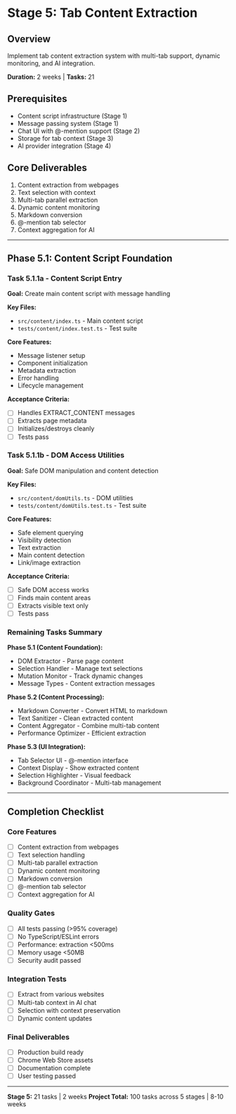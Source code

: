 # Stage 5: Tab Content Extraction

## Overview
Implement tab content extraction system with multi-tab support, dynamic monitoring, and AI integration.

**Duration:** 2 weeks | **Tasks:** 21

## Prerequisites
- Content script infrastructure (Stage 1)
- Message passing system (Stage 1) 
- Chat UI with @-mention support (Stage 2)
- Storage for tab context (Stage 3)
- AI provider integration (Stage 4)

## Core Deliverables
1. Content extraction from webpages
2. Text selection with context
3. Multi-tab parallel extraction
4. Dynamic content monitoring
5. Markdown conversion
6. @-mention tab selector
7. Context aggregation for AI

---

## Phase 5.1: Content Script Foundation

### Task 5.1.1a - Content Script Entry
**Goal:** Create main content script with message handling

**Key Files:**
- `src/content/index.ts` - Main content script
- `tests/content/index.test.ts` - Test suite

**Core Features:**
- Message listener setup
- Component initialization  
- Metadata extraction
- Error handling
- Lifecycle management

**Acceptance Criteria:**
- [ ] Handles EXTRACT_CONTENT messages
- [ ] Extracts page metadata
- [ ] Initializes/destroys cleanly
- [ ] Tests pass

### Task 5.1.1b - DOM Access Utilities
**Goal:** Safe DOM manipulation and content detection

**Key Files:**
- `src/content/domUtils.ts` - DOM utilities
- `tests/content/domUtils.test.ts` - Test suite

**Core Features:**
- Safe element querying
- Visibility detection
- Text extraction
- Main content detection
- Link/image extraction

**Acceptance Criteria:**
- [ ] Safe DOM access works
- [ ] Finds main content areas
- [ ] Extracts visible text only
- [ ] Tests pass

### Remaining Tasks Summary

**Phase 5.1 (Content Foundation):**
- DOM Extractor - Parse page content
- Selection Handler - Manage text selections  
- Mutation Monitor - Track dynamic changes
- Message Types - Content extraction messages

**Phase 5.2 (Content Processing):**
- Markdown Converter - Convert HTML to markdown
- Text Sanitizer - Clean extracted content
- Content Aggregator - Combine multi-tab content
- Performance Optimizer - Efficient extraction

**Phase 5.3 (UI Integration):**
- Tab Selector UI - @-mention interface
- Context Display - Show extracted content
- Selection Highlighter - Visual feedback
- Background Coordinator - Multi-tab management

---

## Completion Checklist

### Core Features
- [ ] Content extraction from webpages
- [ ] Text selection handling
- [ ] Multi-tab parallel extraction  
- [ ] Dynamic content monitoring
- [ ] Markdown conversion
- [ ] @-mention tab selector
- [ ] Context aggregation for AI

### Quality Gates
- [ ] All tests passing (>95% coverage)
- [ ] No TypeScript/ESLint errors
- [ ] Performance: extraction <500ms
- [ ] Memory usage <50MB
- [ ] Security audit passed

### Integration Tests
- [ ] Extract from various websites
- [ ] Multi-tab context in AI chat
- [ ] Selection with context preservation
- [ ] Dynamic content updates

### Final Deliverables
- [ ] Production build ready
- [ ] Chrome Web Store assets
- [ ] Documentation complete
- [ ] User testing passed

---

**Stage 5:** 21 tasks | 2 weeks
**Project Total:** 100 tasks across 5 stages | 8-10 weeks